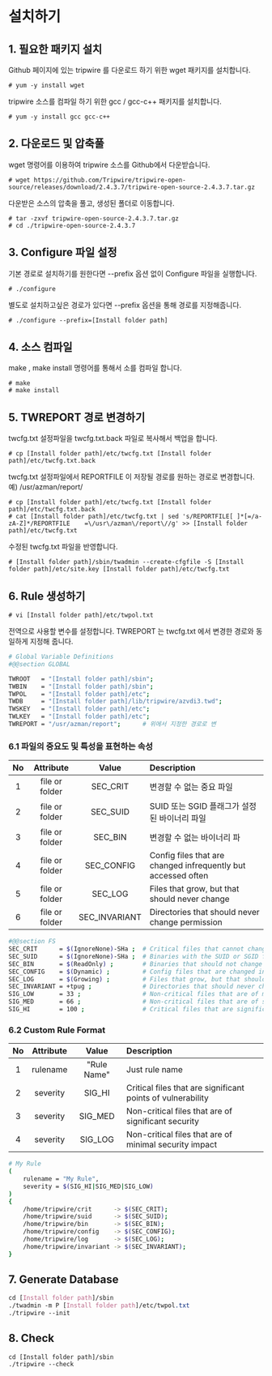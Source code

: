 # 설치하기

## 1. 필요한 패키지 설치

Github 페이지에 있는 tripwire 를 다운로드 하기 위한 wget 패키지를 설치합니다.

```text
# yum -y install wget
```

tripwire 소스를 컴파일 하기 위한 gcc / gcc-c++ 패키지를 설치합니다.

```
# yum -y install gcc gcc-c++
```

## 2. 다운로드 및 압축풀

wget 명령어를 이용하여 tripwire 소스를 Github에서 다운받습니다.

```text
# wget https://github.com/Tripwire/tripwire-open-source/releases/download/2.4.3.7/tripwire-open-source-2.4.3.7.tar.gz
```

다운받은 소스의 압축을 풀고, 생성된 폴더로 이동합니다.

```text
# tar -zxvf tripwire-open-source-2.4.3.7.tar.gz
# cd ./tripwire-open-source-2.4.3.7
```

## 3. Configure 파일 설정

기본 경로로 설치하기를 원한다면 --prefix 옵션 없이 Configure 파일을 실행합니다.

```text
# ./configure
```

별도로 설치하고싶은 경로가 있다면 --prefix 옵션을 통해 경로를 지정해줍니다.

```text
# ./configure --prefix=[Install folder path]
```

## 4. 소스 컴파일

make , make install 명령어를 통해서 소를 컴파일 합니다.

```text
# make
# make install
```

## 5. TWREPORT 경로 변경하기

twcfg.txt 설정파일을 twcfg.txt.back 파일로 복사해서 백업을 합니다.

```text
# cp [Install folder path]/etc/twcfg.txt [Install folder path]/etc/twcfg.txt.back
```

twcfg.txt 설정파일에서 REPORTFILE 이 저장될 경로를 원하는 경로로 변경합니다.   
예\) /usr/azman/report/

```text
# cp [Install folder path]/etc/twcfg.txt [Install folder path]/etc/twcfg.txt.back
# cat [Install folder path]/etc/twcfg.txt | sed 's/REPORTFILE[ ]*[=/a-zA-Z]*/REPORTFILE    =\/usr\/azman\/report\//g' >> [Install folder path]/etc/twcfg.txt
```

수정된 twcfg.txt 파일을 반영합니다.

```text
# [Install folder path]/sbin/twadmin --create-cfgfile -S [Install folder path]/etc/site.key [Install folder path]/etc/twcfg.txt
```

## 6. Rule 생성하기

```text
# vi [Install folder path]/etc/twpol.txt
```

전역으로 사용할 변수를 설정합니다. TWREPORT 는 twcfg.txt 에서 변경한 경로와 동일하게 지정해 줍니다.

```bash
# Global Variable Definitions
#@@section GLOBAL

TWROOT   = "[Install folder path]/sbin";
TWBIN    = "[Install folder path]/sbin";
TWPOL    = "[Install folder path]/etc";
TWDB     = "[Install folder path]/lib/tripwire/azvdi3.twd";
TWSKEY   = "[Install folder path]/etc";
TWLKEY   = "[Install folder path]/etc";
TWREPORT = "/usr/azman/report";      # 위에서 지정한 경로로 변
```



### 6.1 파일의 중요도 및 특성을 표현하는 속성

| No | Attribute | Value | Description |
| :---: | :---: | :---: | :--- |
| 1 | file or folder | SEC\_CRIT | 변경할 수 없는 중요 파일 |
| 2 | file or folder | SEC\_SUID | SUID 또는 SGID 플래그가 설정된 바이너리 파일 |
| 3 | file or folder | SEC\_BIN | 변경할 수 없는 바이너리 파 |
| 4 | file or folder | SEC\_CONFIG | Config files that are changed infrequently but accessed often |
| 5 | file or folder | SEC\_LOG | Files that grow, but that should never change |
| 6 | file or folder | SEC\_INVARIANT | Directories that should never change permission |

```bash
#@@section FS
SEC_CRIT      = $(IgnoreNone)-SHa ;  # Critical files that cannot change
SEC_SUID      = $(IgnoreNone)-SHa ;  # Binaries with the SUID or SGID flags set
SEC_BIN       = $(ReadOnly) ;        # Binaries that should not change
SEC_CONFIG    = $(Dynamic) ;         # Config files that are changed infrequently but accessed often
SEC_LOG       = $(Growing) ;         # Files that grow, but that should never change ownership
SEC_INVARIANT = +tpug ;              # Directories that should never change permission or ownership
SIG_LOW       = 33 ;                 # Non-critical files that are of minimal security impact
SIG_MED       = 66 ;                 # Non-critical files that are of significant security impact
SIG_HI        = 100 ;                # Critical files that are significant points of vulnerability
```



### 6.2 Custom Rule Format

| No | Attribute | Value | Description |
| :---: | :---: | :---: | :--- |
| 1 | rulename | "Rule Name" | Just rule name |
| 2 | severity | SIG\_HI | Critical files that are significant points of vulnerability |
| 3 | severity | SIG\_MED | Non-critical files that are of significant security |
| 4 | severity | SIG\_LOG | Non-critical files that are of minimal security impact |

```bash
# My Rule
(
    rulename = "My Rule",
    severity = $(SIG_HI|SIG_MED|SIG_LOW)
)
{
    /home/tripwire/crit      -> $(SEC_CRIT);
    /home/tripwire/suid      -> $(SEC_SUID);
    /home/tripwire/bin       -> $(SEC_BIN);
    /home/tripwire/config    -> $(SEC_CONFIG);
    /home/tripwire/log       -> $(SEC_LOG);
    /home/tripwire/invariant -> $(SEC_INVARIANT);
}
```

## 7. Generate Database

```css
cd [Install folder path]/sbin
./twadmin -m P [Install folder path]/etc/twpol.txt
./tripwire --init
```

## 8. Check

```text
cd [Install folder path]/sbin
./tripwire --check
```

